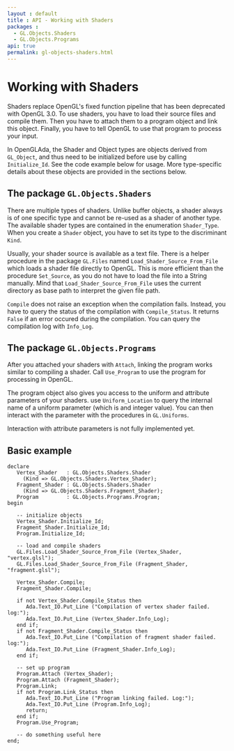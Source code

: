 ```yaml
---
layout : default
title : API - Working with Shaders
packages :
  - GL.Objects.Shaders
  - GL.Objects.Programs
api: true
permalink: gl-objects-shaders.html
---
```


# Working with Shaders

Shaders replace OpenGL's fixed function pipeline that has been deprecated with OpenGL 3.0.
To use shaders, you have to load their source files and compile them. Then you have to
attach them to a program object and link this object. Finally, you have to tell OpenGL
to use that program to process your input.

In OpenGLAda, the Shader and Object types are objects derived from `GL_Object`, and thus
need to be initialized before use by calling `Initialize_Id`. See the code example below
for usage. More type-specific details about these objects are provided in the sections
below.

## The package `GL.Objects.Shaders`

There are multiple types of shaders. Unlike buffer objects, a shader always is of one
specific type and cannot be re-used as a shader of another type. The available shader
types are contained in the enumeration `Shader_Type`. When you create a `Shader` object,
you have to set its type to the discriminant `Kind`.

Usually, your shader source is available as a text file. There is a helper procedure in
the package `GL.Files` named `Load_Shader_Source_From_File` which loads a shader file
directly to OpenGL. This is more efficient than the procedure `Set_Source`, as you do
not have to load the file into a String manually. Mind that
`Load_Shader_Source_From_File` uses the current directory as base path to interpret the
given file path.

`Compile` does not raise an exception when the compilation fails. Instead, you have to
query the status of the compilation with `Compile_Status`. It returns `False` if an
error occured during the compilation. You can query the compilation log with `Info_Log`.

## The package `GL.Objects.Programs`

After you attached your shaders with `Attach`, linking the program works similar to
compiling a shader. Call `Use_Program` to use the program for processing in OpenGL.

The program object also gives you access to the uniform and attribute parameters of your
shaders. use `Uniform_Location` to query the internal name of a uniform parameter
(which is and integer value). You can then interact with the parameter with the
procedures in `GL.Uniforms`.

Interaction with attribute parameters is not fully implemented yet.

## Basic example

<?prettify lang=ada?>

    declare
       Vertex_Shader   : GL.Objects.Shaders.Shader
         (Kind => GL.Objects.Shaders.Vertex_Shader);
       Fragment_Shader : GL.Objects.Shaders.Shader
         (Kind => GL.Objects.Shaders.Fragment_Shader);
       Program         : GL.Objects.Programs.Program;
    begin

       -- initialize objects
       Vertex_Shader.Initialize_Id;
       Fragment_Shader.Initialize_Id;
       Program.Initialize_Id;

       -- load and compile shaders
       GL.Files.Load_Shader_Source_From_File (Vertex_Shader, "vertex.glsl");
       GL.Files.Load_Shader_Source_From_File (Fragment_Shader, "fragment.glsl");

       Vertex_Shader.Compile;
       Fragment_Shader.Compile;

       if not Vertex_Shader.Compile_Status then
          Ada.Text_IO.Put_Line ("Compilation of vertex shader failed. log:");
          Ada.Text_IO.Put_Line (Vertex_Shader.Info_Log);
       end if;
       if not Fragment_Shader.Compile_Status then
          Ada.Text_IO.Put_Line ("Compilation of fragment shader failed. log:");
          Ada.Text_IO.Put_Line (Fragment_Shader.Info_Log);
       end if;

       -- set up program
       Program.Attach (Vertex_Shader);
       Program.Attach (Fragment_Shader);
       Program.Link;
       if not Program.Link_Status then
          Ada.Text_IO.Put_Line ("Program linking failed. Log:");
          Ada.Text_IO.Put_Line (Program.Info_Log);
          return;
       end if;
       Program.Use_Program;

       -- do something useful here
    end;

